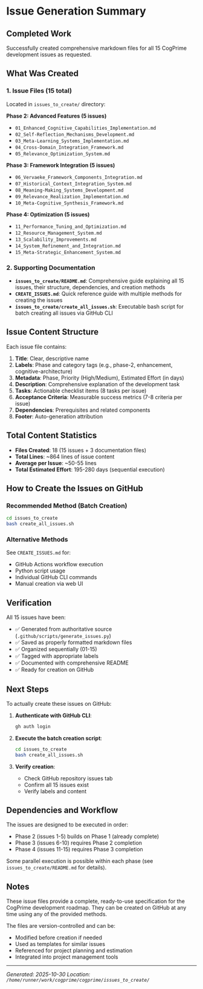 # Issue Generation Summary

## Completed Work

Successfully created comprehensive markdown files for all 15 CogPrime development issues as requested.

## What Was Created

### 1. Issue Files (15 total)
Located in `issues_to_create/` directory:

**Phase 2: Advanced Features (5 issues)**
- `01_Enhanced_Cognitive_Capabilities_Implementation.md`
- `02_Self-Reflection_Mechanisms_Development.md`
- `03_Meta-Learning_Systems_Implementation.md`
- `04_Cross-Domain_Integration_Framework.md`
- `05_Relevance_Optimization_System.md`

**Phase 3: Framework Integration (5 issues)**
- `06_Vervaeke_Framework_Components_Integration.md`
- `07_Historical_Context_Integration_System.md`
- `08_Meaning-Making_Systems_Development.md`
- `09_Relevance_Realization_Implementation.md`
- `10_Meta-Cognitive_Synthesis_Framework.md`

**Phase 4: Optimization (5 issues)**
- `11_Performance_Tuning_and_Optimization.md`
- `12_Resource_Management_System.md`
- `13_Scalability_Improvements.md`
- `14_System_Refinement_and_Integration.md`
- `15_Meta-Strategic_Enhancement_System.md`

### 2. Supporting Documentation

- **`issues_to_create/README.md`**: Comprehensive guide explaining all 15 issues, their structure, dependencies, and creation methods
- **`CREATE_ISSUES.md`**: Quick reference guide with multiple methods for creating the issues
- **`issues_to_create/create_all_issues.sh`**: Executable bash script for batch creating all issues via GitHub CLI

## Issue Content Structure

Each issue file contains:

1. **Title**: Clear, descriptive name
2. **Labels**: Phase and category tags (e.g., phase-2, enhancement, cognitive-architecture)
3. **Metadata**: Phase, Priority (High/Medium), Estimated Effort (in days)
4. **Description**: Comprehensive explanation of the development task
5. **Tasks**: Actionable checklist items (8 tasks per issue)
6. **Acceptance Criteria**: Measurable success metrics (7-8 criteria per issue)
7. **Dependencies**: Prerequisites and related components
8. **Footer**: Auto-generation attribution

## Total Content Statistics

- **Files Created**: 18 (15 issues + 3 documentation files)
- **Total Lines**: ~864 lines of issue content
- **Average per Issue**: ~50-55 lines
- **Total Estimated Effort**: 195-280 days (sequential execution)

## How to Create the Issues on GitHub

### Recommended Method (Batch Creation)
```bash
cd issues_to_create
bash create_all_issues.sh
```

### Alternative Methods
See `CREATE_ISSUES.md` for:
- GitHub Actions workflow execution
- Python script usage
- Individual GitHub CLI commands
- Manual creation via web UI

## Verification

All 15 issues have been:
- ✅ Generated from authoritative source (`.github/scripts/generate_issues.py`)
- ✅ Saved as properly formatted markdown files
- ✅ Organized sequentially (01-15)
- ✅ Tagged with appropriate labels
- ✅ Documented with comprehensive README
- ✅ Ready for creation on GitHub

## Next Steps

To actually create these issues on GitHub:

1. **Authenticate with GitHub CLI**:
   ```bash
   gh auth login
   ```

2. **Execute the batch creation script**:
   ```bash
   cd issues_to_create
   bash create_all_issues.sh
   ```

3. **Verify creation**:
   - Check GitHub repository issues tab
   - Confirm all 15 issues exist
   - Verify labels and content

## Dependencies and Workflow

The issues are designed to be executed in order:
- Phase 2 (issues 1-5) builds on Phase 1 (already complete)
- Phase 3 (issues 6-10) requires Phase 2 completion
- Phase 4 (issues 11-15) requires Phase 3 completion

Some parallel execution is possible within each phase (see `issues_to_create/README.md` for details).

## Notes

These issue files provide a complete, ready-to-use specification for the CogPrime development roadmap. They can be created on GitHub at any time using any of the provided methods.

The files are version-controlled and can be:
- Modified before creation if needed
- Used as templates for similar issues
- Referenced for project planning and estimation
- Integrated into project management tools

---

*Generated: 2025-10-30*
*Location: `/home/runner/work/cogprime/cogprime/issues_to_create/`*
